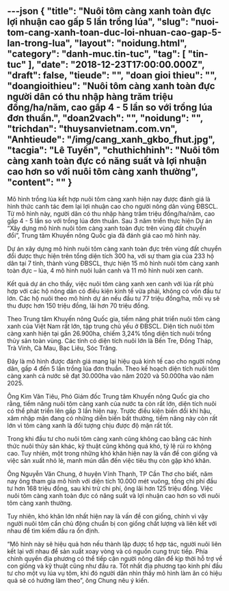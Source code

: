 ---json
{
    "title": "Nuôi tôm càng xanh toàn đực lợi nhuận cao gấp 5 lần trồng lúa",
    "slug": "nuoi-tom-cang-xanh-toan-duc-loi-nhuan-cao-gap-5-lan-trong-lua",
    "layout": "noidung.html",
    "category": "danh-muc.tin-tuc",
    "tag": [
        "tin-tuc"
    ],
    "date": "2018-12-23T17:00:00.000Z",
    "draft": false,
    "tieude": "",
    "doan gioi thieu": "",
    "doangioithieu": "Nuôi tôm càng xanh toàn đực người dân có thu nhập hàng trăm triệu đồng/ha/năm, cao gấp 4 - 5 lần so với trồng lúa đơn thuần.",
    "doan2vach": "",
    "noidung": "",
    "trichdan": "thuysanvietnam.com.vn",
    "Anhtieude": "/img/cang_xanh_gkbo_fhut.jpg",
    "tacgia": "Lê Tuyến",
    "chuthichhinh": "Nuôi tôm càng xanh toàn đực có năng suất và lợi nhuận cao hơn so với nuôi tôm càng xanh thường",
    "__content__": ""
}
---
<p>M&ocirc; h&igrave;nh trồng l&uacute;a kết hợp&nbsp;nu&ocirc;i t&ocirc;m&nbsp;c&agrave;ng xanh hiện nay được đ&aacute;nh gi&aacute; l&agrave; h&igrave;nh thức canh t&aacute;c đem lại lợi nhuận cao cho người n&ocirc;ng d&acirc;n v&ugrave;ng ĐBSCL. Từ m&ocirc; h&igrave;nh n&agrave;y, người d&acirc;n c&oacute; thu nhập h&agrave;ng trăm triệu đồng/ha/năm, cao gấp 4 - 5 lần so với trồng l&uacute;a đơn thuần. Sau 3 năm triển&nbsp;thực hiện Dự &aacute;n &ldquo;X&acirc;y dựng m&ocirc; h&igrave;nh nu&ocirc;i t&ocirc;m c&agrave;ng xanh to&agrave;n đực tr&ecirc;n v&ugrave;ng đất chuyển đổi&rdquo;,&nbsp;Trung t&acirc;m Khuyến n&ocirc;ng Quốc gia đ&atilde; đ&aacute;nh gi&aacute; cao m&ocirc; h&igrave;nh n&agrave;y.&nbsp;</p>

<p>Dự &aacute;n x&acirc;y dựng m&ocirc; h&igrave;nh nu&ocirc;i t&ocirc;m c&agrave;ng xanh to&agrave;n đực tr&ecirc;n v&ugrave;ng đất chuyển đổi được thực hiện tr&ecirc;n tổng diện t&iacute;ch 300 ha, với sự tham gia của 233 hộ d&acirc;n tại 7 tỉnh, th&agrave;nh v&ugrave;ng ĐBSCL, thực hiện 15 m&ocirc; h&igrave;nh nu&ocirc;i t&ocirc;m c&agrave;ng xanh to&agrave;n đực &ndash; l&uacute;a, 4 m&ocirc; h&igrave;nh nu&ocirc;i lu&acirc;n canh v&agrave; 11 m&ocirc; h&igrave;nh nu&ocirc;i xen canh.</p>

<p>Kết quả dự &aacute;n cho thấy, việc nu&ocirc;i t&ocirc;m c&agrave;ng xanh xen canh với l&uacute;a rất ph&ugrave; hợp với c&aacute;c hộ n&ocirc;ng d&acirc;n c&oacute; điều kiện kinh tế vừa phải, kh&ocirc;ng c&oacute; vốn đầu tư lớn. C&aacute;c hộ nu&ocirc;i theo m&ocirc; h&igrave;nh dự &aacute;n nếu đầu tư 77 triệu đồng/ha, mỗi vụ sẽ thu được hơn 150 triệu đồng, l&atilde;i hơn 70 triệu đồng.</p>

<p>Theo Trung t&acirc;m Khuyến n&ocirc;ng Quốc gia, tiềm năng ph&aacute;t triển nu&ocirc;i t&ocirc;m c&agrave;ng xanh của Việt Nam rất lớn, tập trung chủ yếu ở ĐBSCL. Diện t&iacute;ch nu&ocirc;i t&ocirc;m c&agrave;ng xanh hiện tại gần 26.900ha, chiếm 3,24% tổng diện t&iacute;ch nu&ocirc;i trồng thủy sản to&agrave;n v&ugrave;ng. C&aacute;c tỉnh c&oacute; diện t&iacute;ch nu&ocirc;i lớn l&agrave; Bến Tre, Đồng Th&aacute;p, Tr&agrave; Vinh, C&agrave; Mau, Bạc Li&ecirc;u, S&oacute;c Trăng.</p>

<p>Đ&acirc;y l&agrave; m&ocirc; h&igrave;nh được đ&aacute;nh gi&aacute; mang lại hiệu quả kinh tế cao cho người n&ocirc;ng d&acirc;n, gấp 4 đến 5 lần trồng l&uacute;a đơn thuần. Theo kế hoạch&nbsp;diện t&iacute;ch nu&ocirc;i t&ocirc;m c&agrave;ng xanh&nbsp;cả nước sẽ đạt 30.000ha v&agrave;o năm 2020 v&agrave; 50.000ha v&agrave;o năm 2025.</p>

<p>&Ocirc;ng Kim Văn Ti&ecirc;u, Ph&oacute; Gi&aacute;m đốc Trung t&acirc;m Khuyến n&ocirc;ng Quốc gia cho rằng, tiềm năng nu&ocirc;i t&ocirc;m c&agrave;ng xanh của nước ta c&ograve;n rất lớn, diện t&iacute;ch nu&ocirc;i c&oacute; thể ph&aacute;t triển l&ecirc;n gấp 3 lần hiện nay. Trước điều kiện biến đổi kh&iacute; hậu, x&acirc;m nhập mặn đang c&oacute; những diễn biến bất thường, tiềm năng n&agrave;y c&ograve;n rất lớn v&igrave; t&ocirc;m c&agrave;ng xanh l&agrave; đối tượng chịu được độ mặn rất tốt.</p>

<p>Trong khi đầu tư cho nu&ocirc;i t&ocirc;m c&agrave;ng xanh cũng kh&ocirc;ng cao bằng c&aacute;c h&igrave;nh thức nu&ocirc;i thủy sản kh&aacute;c, kỹ thuật cũng kh&ocirc;ng qu&aacute; kh&oacute;, tỷ lệ rủi ro kh&ocirc;ng cao. Tuy nhi&ecirc;n, một trong những kh&oacute; khăn hiện nay l&agrave; vấn đề con giống v&agrave; việc sản xuất nhỏ lẻ, manh m&uacute;n dẫn đến việc ti&ecirc;u thụ c&ograve;n gặp kh&oacute; khăn.</p>

<p>&Ocirc;ng Nguyễn Văn Chung, ở huyện Vĩnh Thạnh, TP Cần Thơ cho biết, năm nay &ocirc;ng tham gia m&ocirc; h&igrave;nh với diện t&iacute;ch 10.000 m&eacute;t vu&ocirc;ng, tổng chi ph&iacute; đầu tư hơn 168 triệu đồng, sau khi trừ chi ph&iacute;, &ocirc;ng l&atilde;i hơn 125 triệu đồng. Việc nu&ocirc;i t&ocirc;m c&agrave;ng xanh to&agrave;n đực c&oacute; năng suất v&agrave; lợi nhuận cao hơn so với nu&ocirc;i t&ocirc;m c&agrave;ng xanh thường.</p>

<p>Tuy nhi&ecirc;n, kh&oacute; khăn lớn nhất hiện nay l&agrave; vấn đề con giống, ch&iacute;nh v&igrave; vậy người nu&ocirc;i t&ocirc;m cần chủ động chuẩn bị con giống chất lượng v&agrave; li&ecirc;n kết với nhau để t&igrave;m kiếm đầu ra ổn định.</p>

<p>&ldquo;M&ocirc; h&igrave;nh n&agrave;y sẽ hiệu quả hơn nếu th&agrave;nh lập được tổ hợp t&aacute;c, người nu&ocirc;i li&ecirc;n kết lại với nhau để sản xuất xoay v&ograve;ng v&agrave; c&oacute; nguồn cung trực tiếp. Ph&iacute;a ch&iacute;nh quyền địa phương c&oacute; thể tiếp cận người n&ocirc;ng d&acirc;n để kịp thời hỗ trợ về con giống v&agrave; kỹ thuật cũng như đầu ra. Tốt nhất địa phương tạo kinh ph&iacute; đầu tư cho một vụ l&uacute;a vụ t&ocirc;m, khi đ&oacute; người d&acirc;n nh&igrave;n thấy m&ocirc; h&igrave;nh l&agrave;m ăn c&oacute; hiệu quả sẽ c&oacute; hướng l&agrave;m theo&rdquo;, &ocirc;ng Chung n&ecirc;u &yacute; kiến.</p>
